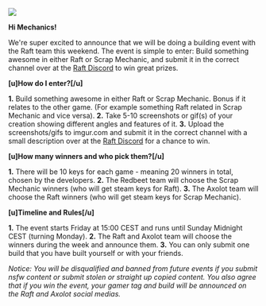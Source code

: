 ![](https://steamcdn-a.akamaihd.net/steamcommunity/public/images/clans/30560232/ed88714b0c246f79f4f418383cdf02656a5c743d.png)

**Hi Mechanics!**


We're super excited to announce that we will be doing a building event with the Raft team this weekend. The event is simple to enter: Build something awesome in either Raft or Scrap Mechanic, and submit it in the correct channel over at the [Raft Discord](https://discord.gg/raft) to win great prizes.

**[u]How do I enter?[/u]**


**1.** Build something awesome in either Raft or Scrap Mechanic. Bonus if it relates to the other game. (For example something Raft related in Scrap Mechanic and vice versa).
**2.** Take 5-10 screenshots or gif(s) of your creation showing different angles and features of it.
**3.** Upload the screenshots/gifs to imgur.com and submit it in the correct channel with a small description over at the [Raft Discord](https://discord.gg/raft) for a chance to win.

**[u]How many winners and who pick them?[/u]**


**1.** There will be 10 keys for each game - meaning 20 winners in total, chosen by the developers.
**2.** The Redbeet team will choose the Scrap Mechanic winners (who will get steam keys for Raft).
**3.** The Axolot team will choose the Raft winners (who will get steam keys for Scrap Mechanic).

**[u]Timeline and Rules[/u]**


**1.** The event starts Friday at 15:00 CEST and runs until Sunday Midnight CEST (turning Monday).
**2.** The Raft and Axolot team will choose the winners during the week and announce them.
**3.** You can only submit one build that you have built yourself or with your friends.

*Notice: You will be disqualified and banned from future events if you submit nsfw content or submit stolen or straight up copied content. You also agree that if you win the event, your gamer tag and build will be announced on the Raft and Axolot social medias.*